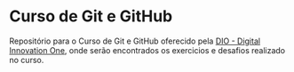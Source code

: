 # Curso de Git e GitHub 

Repositório para o Curso de Git e GitHub oferecido pela 
[DIO - Digital Innovation One](https://www.dio.me/),
onde serão encontrados os exercicios e desafios 
realizado no curso.   
